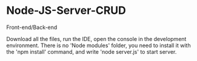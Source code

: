 # Node-JS-Server-CRUD
Front-end/Back-end

Download all the files, run the IDE, open the console in the development environment. 
There is no 'Node modules' folder, you need to install it with the 'npm install' command,
and write 'node server.js' to start server.
